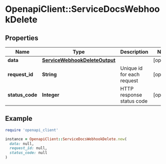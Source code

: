 # OpenapiClient::ServiceDocsWebhookDelete

## Properties

| Name | Type | Description | Notes |
| ---- | ---- | ----------- | ----- |
| **data** | [**ServiceWebhookDeleteOutput**](ServiceWebhookDeleteOutput.md) |  | [optional] |
| **request_id** | **String** | Unique id for each request | [optional] |
| **status_code** | **Integer** | HTTP response status code | [optional] |

## Example

```ruby
require 'openapi_client'

instance = OpenapiClient::ServiceDocsWebhookDelete.new(
  data: null,
  request_id: null,
  status_code: null
)
```


